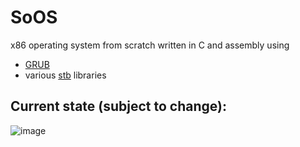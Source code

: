 # SoOS

x86 operating system from scratch written in C and assembly using
- [GRUB](https://www.gnu.org/software/grub/)
- various [stb](https://github.com/nothings/stb) libraries

## Current state (subject to change):

![image](https://user-images.githubusercontent.com/43907020/213022784-0a183b19-4ad3-4e73-936e-823ad2481b00.png)
